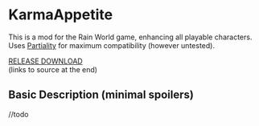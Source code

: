 # KarmaAppetite  
  
This is a mod for the Rain World game, enhancing all playable characters.  
Uses [Partiality](https://github.com/PartialityModding/PartialityLauncher) for maximum compatibility (however untested).  
  
[RELEASE DOWNLOAD](https://github.com/Dark-Gran/KarmaAppetite/releases/download/1.0/KarmaAppetiteMods.rar)  
(links to source at the end)

## Basic Description (minimal spoilers)

//todo

